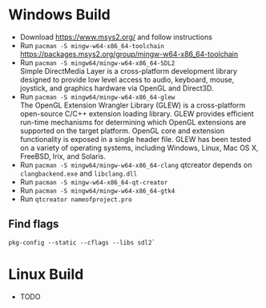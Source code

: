# Windows Build

* Download https://www.msys2.org/ and follow instructions
* Run `pacman -S mingw-w64-x86_64-toolchain`<br>
https://packages.msys2.org/group/mingw-w64-x86_64-toolchain
* Run `pacman -S mingw64/mingw-w64-x86_64-SDL2`<br>
Simple DirectMedia Layer is a cross-platform development library designed to provide low level access to audio, keyboard, mouse, joystick, and graphics hardware via OpenGL and Direct3D.
* Run `pacman -S mingw64/mingw-w64-x86_64-glew`<br>
The OpenGL Extension Wrangler Library (GLEW) is a cross-platform open-source C/C++ extension loading library. GLEW provides efficient run-time mechanisms for determining which OpenGL extensions are supported on the target platform. OpenGL core and extension functionality is exposed in a single header file. GLEW has been tested on a variety of operating systems, including Windows, Linux, Mac OS X, FreeBSD, Irix, and Solaris. 
* Run `pacman -S mingw64/mingw-w64-x86_64-clang` qtcreator depends on `clangbackend.exe` and `libclang.dll`
* Run `pacman -S mingw-w64-x86_64-qt-creator`
* Run `pacman -S mingw64/mingw-w64-x86_64-gtk4`
* Run `qtcreator nameofproject.pro`


## Find flags
```
pkg-config --static --cflags --libs sdl2`
```



# Linux Build

* TODO